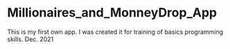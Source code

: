 # Millionaires_and_MonneyDrop_App
This is my first own app. I was created it for training of basics programming skills.
Dec. 2021
